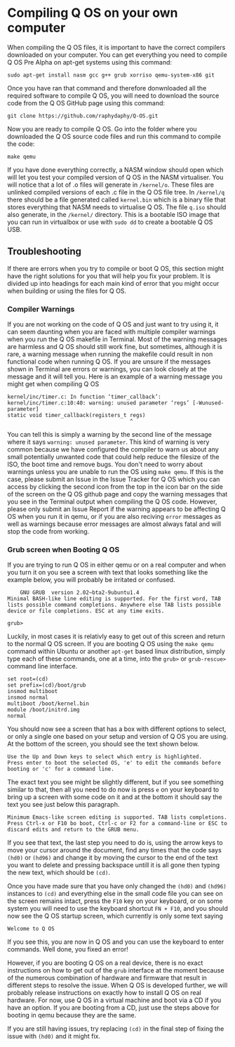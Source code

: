 # Compiling Q OS on your own computer

When compiling the Q OS files, it is important to have the correct compilers downloaded on your computer. You can get everything you need to compile Q OS Pre Alpha on apt-get systems using this command:

    sudo apt-get install nasm gcc g++ grub xorriso qemu-system-x86 git
    
Once you have ran that command and therefore donwnloaded all the required software to compile Q OS, you will need to download the source code from the Q OS GitHub page using this command:

    git clone https://github.com/raphydaphy/Q-OS.git
   
Now you are ready to compile Q OS. Go into the folder where you downloaded the Q OS source code files and run this command to compile the code:

    make qemu
    
If you have done everything correctly, a NASM window should open which will let you test your compiled version of Q OS in the NASM virtualiser. You will notice that a lot of .o files will generate in <code>/kernel/o</code>. These files are unlinked compiled versions of each .c file in the Q OS file tree. In <code>/kernel/q</code> there should be a file generated called <code>kernel.bin</code> which is a binary file that stores everything that NASM needs to virtualise Q OS. The file <code>q.iso</code> should also generate, in the <code>/kernel/</code> directory. This is a bootable ISO image that you can run in virtualbox or use with <code>sudo dd</code> to create a bootable Q OS USB.

## Troubleshooting

If there are errors when you try to compile or boot Q OS, this section might have the right solutions for you that will help you fix your problem. It is divided up into headings for each main kind of error that you might occur when building or using the files for Q OS.

### Compiler Warnings

If you are not working on the code of Q OS and just want to try using it, it can seem daunting when you are faced with multiple compiler warnings when you run the Q OS makefile in Terminal. Most of the warning messages are harmless and Q OS should still work fine, but sometimes, although it is rare, a warning message when running the makefile could result in non functional code when running Q OS. If you are unsure if the messages shown in Terminal are errors or warnings, you can look closely at the message and it will tell you. Here is an example of a warning message you might get when compiling Q OS

    kernel/inc/timer.c: In function ‘timer_callback’:
    kernel/inc/timer.c:10:40: warning: unused parameter ‘regs’ [-Wunused-parameter]
    static void timer_callback(registers_t regs)
                                           ^
                                            
You can tell this is simply a warning by the second line of the message where it says <code>warning: unused parameter</code>. This kind of warning is very common because we have configured the compiler to warn us about any small potentially unwanted code that could help reduce the filesize of the ISO, the boot time and remove bugs. You don't need to worry about warnings unless you are unable to run the OS using <code>make qemu</code>. If this is the case, please submit an Issue in the Issue Tracker for Q OS which you can access by clicking the second icon from the top in the icon bar on the side of the screen on the Q OS github page and copy the warning messages that you see in the Terminal output when compiling the Q OS code. However, please only submit an Issue Report if the warning appears to be affecting Q OS when you run it in qemu, or if you are also reciving <code>error</code> messages as well as warnings because error messages are almost always fatal and will stop the code from working.

### Grub screen when Booting Q OS

If you are trying to run Q OS in either qemu or on a real computer and when you turn it on you see a screen with text that looks something like the example below, you will probably be irritated or confused.

        GNU GRUB  version 2.02~bta2-9ubuntu1.4
    Minimal BASH-like line editing is supported. For the first word, TAB lists possible command completions. Anywhere else TAB lists possible device or file completions. ESC at any time exits.
    
    grub>
    
Luckily, in most cases it is relativly easy to get out of this screen and return to the normal Q OS screen. If you are booting Q OS using the <code>make qemu</code> command within Ubuntu or another <code>apt-get</code> based linux distribution, simply type each of these commands, one at a time, into the <code>grub></code> or <code>grub-rescue></code> command line interface.

    set root=(cd)
    set prefix=(cd)/boot/grub
    insmod multiboot
    insmod normal
    multiboot /boot/kernel.bin
    module /boot/initrd.img
    normal
    
You should now see a screen that has a box with different options to select, or only a single one based on your setup and version of Q OS you are using. At the bottom of the screen, you should see the text shown below.

    Use the Up and Down keys to select which entry is highlighted. 
    Press enter to boot the selected OS, 'e' to edit the commands before booting or 'c' for a command line.
    
The exact text you see might be slightly different, but if you see something similar to that, then all you need to do now is press <code>e</code> on your keyboard to bring up a screen with some code on it and at the bottom it should say the text you see just below this paragraph.

    Minimum Emacs-like screen editing is supported. TAB lists completions. Press Ctrl-x or F10 bo boot, Ctrl-c or F2 for a command-line or ESC to discard edits and return to the GRUB menu.
    
If you see that text, the last step you need to do is, using the arrow keys to move your cursor around the document, find any times that the code says <code>(hd0)</code> or <code>(hd96)</code> and change it by moving the cursor to the end of the text you want to delete and pressing backspace untill it is all gone then typing the new text, which should be <code>(cd)</code>.

Once you have made sure that you have only changed the <code>(hd0)</code> and <code>(hd96)</code> instances to <code>(cd)</code> and everything else in the small code file you can see on the screen remains intact, press the <code>F10</code> key on your keyboard, or on some system you will need to use the keyboard shortcut <code>FN + F10</code>, and you should now see the Q OS startup screen, which currently is only some text saying

    Welcome to Q OS
    
If you see this, you are now in Q OS and you can use the keyboard to enter commands. Well done, you fixed an error!

However, if you are booting Q OS on a real device, there is no exact instructions on how to get out of the <code>grub</code> interface at the moment because of the numerous combination of hardware and firmware that result in different steps to resolve the issue. When Q OS is developed further, we will probably release instructions on exactly how to install Q OS on real hardware. For now, use Q OS in a virtual machine and boot via a CD if you have an option. If you are booting from a CD, just use the steps above for booting in qemu because they are the same.

If you are still having issues, try replacing <code>(cd)</code> in the final step of fixing the issue with <code>(hd0)</code> and it might fix.

                                            
